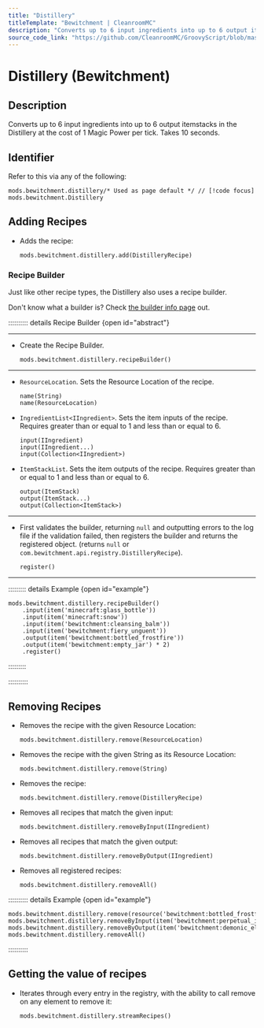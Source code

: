 ```yaml
---
title: "Distillery"
titleTemplate: "Bewitchment | CleanroomMC"
description: "Converts up to 6 input ingredients into up to 6 output itemstacks in the Distillery at the cost of 1 Magic Power per tick. Takes 10 seconds."
source_code_link: "https://github.com/CleanroomMC/GroovyScript/blob/master/src/main/java/com/cleanroommc/groovyscript/compat/mods/bewitchment/Distillery.java"
---
```


# Distillery (Bewitchment)

## Description

Converts up to 6 input ingredients into up to 6 output itemstacks in the Distillery at the cost of 1 Magic Power per tick. Takes 10 seconds.

## Identifier

Refer to this via any of the following:

```groovy:no-line-numbers {1}
mods.bewitchment.distillery/* Used as page default */ // [!code focus]
mods.bewitchment.Distillery
```


## Adding Recipes

- Adds the recipe:

    ```groovy:no-line-numbers
    mods.bewitchment.distillery.add(DistilleryRecipe)
    ```


### Recipe Builder

Just like other recipe types, the Distillery also uses a recipe builder.

Don't know what a builder is? Check [the builder info page](../../getting_started/builder.md) out.

:::::::::: details Recipe Builder {open id="abstract"}

---

- Create the Recipe Builder.

    ```groovy:no-line-numbers
    mods.bewitchment.distillery.recipeBuilder()
    ```

---

- `ResourceLocation`. Sets the Resource Location of the recipe.

    ```groovy:no-line-numbers
    name(String)
    name(ResourceLocation)
    ```

- `IngredientList<IIngredient>`. Sets the item inputs of the recipe. Requires greater than or equal to 1 and less than or equal to 6.

    ```groovy:no-line-numbers
    input(IIngredient)
    input(IIngredient...)
    input(Collection<IIngredient>)
    ```

- `ItemStackList`. Sets the item outputs of the recipe. Requires greater than or equal to 1 and less than or equal to 6.

    ```groovy:no-line-numbers
    output(ItemStack)
    output(ItemStack...)
    output(Collection<ItemStack>)
    ```

---

- First validates the builder, returning `null` and outputting errors to the log file if the validation failed, then registers the builder and returns the registered object. (returns `null` or `com.bewitchment.api.registry.DistilleryRecipe`).

    ```groovy:no-line-numbers
    register()
    ```

---

::::::::: details Example {open id="example"}
```groovy:no-line-numbers
mods.bewitchment.distillery.recipeBuilder()
    .input(item('minecraft:glass_bottle'))
    .input(item('minecraft:snow'))
    .input(item('bewitchment:cleansing_balm'))
    .input(item('bewitchment:fiery_unguent'))
    .output(item('bewitchment:bottled_frostfire'))
    .output(item('bewitchment:empty_jar') * 2)
    .register()
```

:::::::::

::::::::::

## Removing Recipes

- Removes the recipe with the given Resource Location:

    ```groovy:no-line-numbers
    mods.bewitchment.distillery.remove(ResourceLocation)
    ```

- Removes the recipe with the given String as its Resource Location:

    ```groovy:no-line-numbers
    mods.bewitchment.distillery.remove(String)
    ```

- Removes the recipe:

    ```groovy:no-line-numbers
    mods.bewitchment.distillery.remove(DistilleryRecipe)
    ```

- Removes all recipes that match the given input:

    ```groovy:no-line-numbers
    mods.bewitchment.distillery.removeByInput(IIngredient)
    ```

- Removes all recipes that match the given output:

    ```groovy:no-line-numbers
    mods.bewitchment.distillery.removeByOutput(IIngredient)
    ```

- Removes all registered recipes:

    ```groovy:no-line-numbers
    mods.bewitchment.distillery.removeAll()
    ```

:::::::::: details Example {open id="example"}
```groovy:no-line-numbers
mods.bewitchment.distillery.remove(resource('bewitchment:bottled_frostfire'))
mods.bewitchment.distillery.removeByInput(item('bewitchment:perpetual_ice'))
mods.bewitchment.distillery.removeByOutput(item('bewitchment:demonic_elixir'))
mods.bewitchment.distillery.removeAll()
```

::::::::::

## Getting the value of recipes

- Iterates through every entry in the registry, with the ability to call remove on any element to remove it:

    ```groovy:no-line-numbers
    mods.bewitchment.distillery.streamRecipes()
    ```
